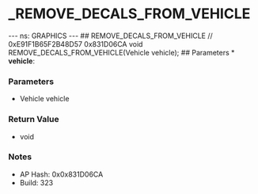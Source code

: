 # _REMOVE_DECALS_FROM_VEHICLE

--- ns: GRAPHICS --- ## REMOVE_DECALS_FROM_VEHICLE  // 0xE91F1B65F2B48D57 0x831D06CA void REMOVE_DECALS_FROM_VEHICLE(Vehicle vehicle);   ## Parameters * **vehicle**:

### Parameters
* Vehicle vehicle

### Return Value
* void

### Notes
* AP Hash: 0x0x831D06CA
* Build: 323

